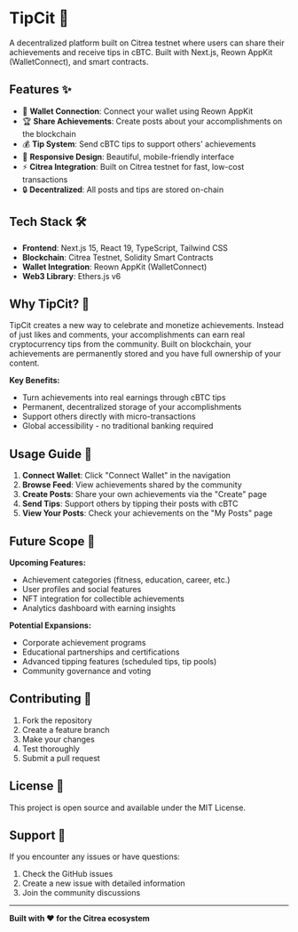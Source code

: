 # TipCit 🎉

A decentralized platform built on Citrea testnet where users can share their achievements and receive tips in cBTC. Built with Next.js, Reown AppKit (WalletConnect), and smart contracts.

## Features ✨

- 🔗 **Wallet Connection**: Connect your wallet using Reown AppKit 
- 🏆 **Share Achievements**: Create posts about your accomplishments on the blockchain
- 💰 **Tip System**: Send cBTC tips to support others' achievements
- 📱 **Responsive Design**: Beautiful, mobile-friendly interface
- ⚡ **Citrea Integration**: Built on Citrea testnet for fast, low-cost transactions
- 🔒 **Decentralized**: All posts and tips are stored on-chain

## Tech Stack 🛠️

- **Frontend**: Next.js 15, React 19, TypeScript, Tailwind CSS
- **Blockchain**: Citrea Testnet, Solidity Smart Contracts
- **Wallet Integration**: Reown AppKit (WalletConnect)
- **Web3 Library**: Ethers.js v6


## Why TipCit? 🌟

TipCit creates a new way to celebrate and monetize achievements. Instead of just likes and comments, your accomplishments can earn real cryptocurrency tips from the community. Built on blockchain, your achievements are permanently stored and you have full ownership of your content.

**Key Benefits:**
- Turn achievements into real earnings through cBTC tips
- Permanent, decentralized storage of your accomplishments
- Support others directly with micro-transactions
- Global accessibility - no traditional banking required

## Usage Guide 📖

1. **Connect Wallet**: Click "Connect Wallet" in the navigation
2. **Browse Feed**: View achievements shared by the community
3. **Create Posts**: Share your own achievements via the "Create" page
4. **Send Tips**: Support others by tipping their posts with cBTC
5. **View Your Posts**: Check your achievements on the "My Posts" page


## Future Scope 🚀

**Upcoming Features:**
- Achievement categories (fitness, education, career, etc.)
- User profiles and social features
- NFT integration for collectible achievements
- Analytics dashboard with earning insights

**Potential Expansions:**
- Corporate achievement programs
- Educational partnerships and certifications
- Advanced tipping features (scheduled tips, tip pools)
- Community governance and voting

## Contributing 🤝

1. Fork the repository
2. Create a feature branch
3. Make your changes
4. Test thoroughly
5. Submit a pull request

## License 📝

This project is open source and available under the MIT License.

## Support 💬

If you encounter any issues or have questions:
1. Check the GitHub issues
2. Create a new issue with detailed information
3. Join the community discussions

---

**Built with ❤️ for the Citrea ecosystem**